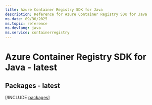 ```yaml
---
title: Azure Container Registry SDK for Java
description: Reference for Azure Container Registry SDK for Java
ms.date: 09/30/2025
ms.topic: reference
ms.devlang: java
ms.service: containerregistry
---
```

# Azure Container Registry SDK for Java - latest
## Packages - latest
[!INCLUDE [packages](container-registry-index.md)]